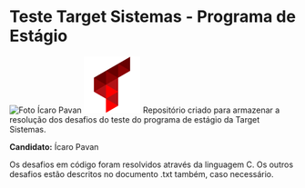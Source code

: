 # Teste Target Sistemas - Programa de Estágio
<img width="100" src="./imagens-readme/foto.png" alt="Foto Ícaro Pavan">
<img width="100" src="./imagens-readme/logo-target.png" alt="Logo Target Sistemas">
Repositório criado para armazenar a resolução dos desafios do teste do programa de estágio da Target Sistemas.

**Candidato:** Ícaro Pavan

Os desafios em código foram resolvidos através da linguagem C.
Os outros desafios estão descritos no documento .txt também, caso necessário.
